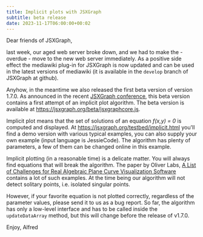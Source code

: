 ```yaml
---
title: Implicit plots with JSXGraph
subtitle: beta release
date: 2023-11-17T06:00:00+00:02
---
```


Dear friends of JSXGraph,

last week, our aged web server broke down, and we had to make
the - overdue - move to the new web server immediately. As a
positive side effect the mediawiki plug-in for JSXGraph is now
updated and can be used in the latest versions of mediawiki
(it is available in the `develop` branch of JSXGraph at github).

Anyhow, in the meantime we also released the first beta version
of version 1.7.0. As announced in the recent
[JSXGraph conference](https://jsxgraph.org/conf2023), this
beta version contains a first attempt of an implicit plot
algorithm. The beta version is available at <https://jsxgraph.org/beta/jsxgraphcore.js>.

Implicit plot means that the set of solutions of an equation
*f(x,y) = 0* is computed and displayed.
At <https://jsxgraph.org/testbed/implicit.html> you'll find a demo version
with various typical examples, you can also supply your own example
(input language is JessieCode). The algorithm has plenty of parameters, a few of them
can be changed online in this example.

Implicit plotting (in a reasonable time) is a delicate matter. You will
always find equations that will break the algorithm. The paper by Oliver Labs,
[A List of Challenges for Real Algebraic Plane Curve Visualization Software](https://link.springer.com/chapter/10.1007/978-1-4419-0999-2_6) contains a lot of such examples.
At the time being our algorithm will not detect solitary points, i.e.
isolated singular points.

However, if your favorite equation is not plotted correctly, regardless of the parameter values,
please send it to us as a bug report. So far, the algorithm has only a low-level
interface and has to be called inside the `updateDataArray` method, but this will change
before the release of v1.7.0.

Enjoy, Alfred

